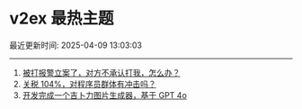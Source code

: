 # v2ex 最热主题

最近更新时间: 2025-04-09 13:03:03

--- 
1. [被打报警立案了，对方不承认打我，怎么办？](https://www.v2ex.com/t/1124126) 
2. [关税 104%，对程序员群体有冲击吗？](https://www.v2ex.com/t/1124133) 
3. [开发完成一个吉卜力图片生成器，基于 GPT 4o](https://www.v2ex.com/t/1124154) 
